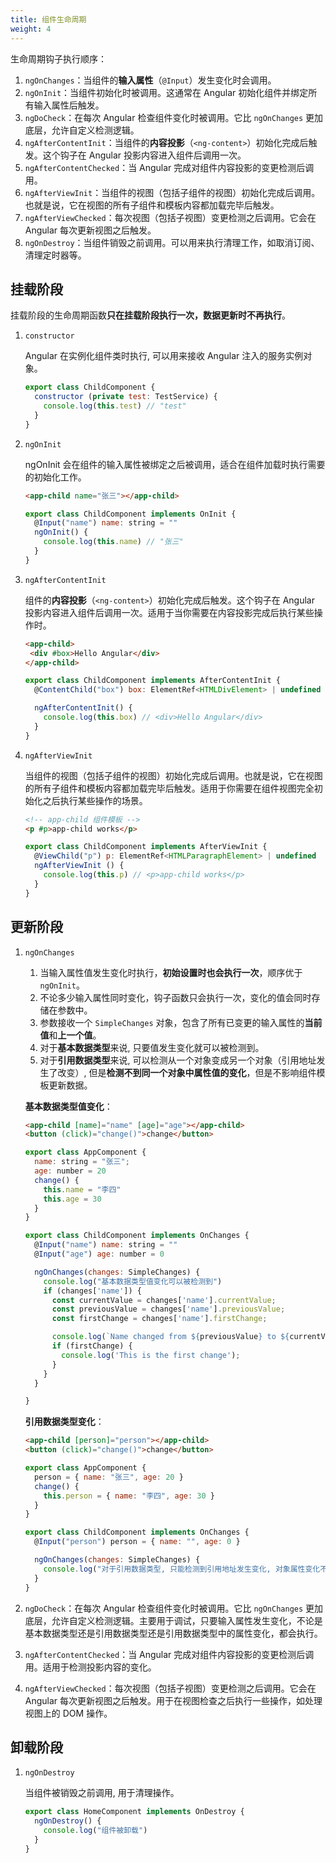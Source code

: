 ```yaml
---
title: 组件生命周期
weight: 4
---
```


生命周期钩子执行顺序：

1. `ngOnChanges`：当组件的**输入属性**（`@Input`）发生变化时会调用。
2. `ngOnInit`：当组件初始化时被调用。这通常在 Angular 初始化组件并绑定所有输入属性后触发。
3. `ngDoCheck`：在每次 Angular 检查组件变化时被调用。它比 `ngOnChanges` 更加底层，允许自定义检测逻辑。
4. `ngAfterContentInit`：当组件的**内容投影**（`<ng-content>`）初始化完成后触发。这个钩子在 Angular 投影内容进入组件后调用一次。
5. `ngAfterContentChecked`：当 Angular 完成对组件内容投影的变更检测后调用。
6. `ngAfterViewInit`：当组件的视图（包括子组件的视图）初始化完成后调用。也就是说，它在视图的所有子组件和模板内容都加载完毕后触发。
7. `ngAfterViewChecked`：每次视图（包括子视图）变更检测之后调用。它会在 Angular 每次更新视图之后触发。
8. `ngOnDestroy`：当组件销毁之前调用。可以用来执行清理工作，如取消订阅、清理定时器等。

## 挂载阶段

挂载阶段的生命周期函数**只在挂载阶段执行一次，数据更新时不再执行**。

1. `constructor`

   Angular 在实例化组件类时执行, 可以用来接收 Angular 注入的服务实例对象。

   ```javascript
   export class ChildComponent {
     constructor (private test: TestService) {
       console.log(this.test) // "test"
     }
   }
   ```

2. `ngOnInit`

   ngOnInit 会在组件的输入属性被绑定之后被调用，适合在组件加载时执行需要的初始化工作。

   ```html
   <app-child name="张三"></app-child>
   ```

   ```javascript
   export class ChildComponent implements OnInit {
     @Input("name") name: string = ""
     ngOnInit() {
       console.log(this.name) // "张三"
     }
   }
   ```

3. `ngAfterContentInit`

   组件的**内容投影**（`<ng-content>`）初始化完成后触发。这个钩子在 Angular 投影内容进入组件后调用一次。适用于当你需要在内容投影完成后执行某些操作时。

   ```html
   <app-child>
   	<div #box>Hello Angular</div>
   </app-child>
   ```

   ```javascript
   export class ChildComponent implements AfterContentInit {
     @ContentChild("box") box: ElementRef<HTMLDivElement> | undefined
   
     ngAfterContentInit() {
       console.log(this.box) // <div>Hello Angular</div>
     }
   }
   ```

4. `ngAfterViewInit`

   当组件的视图（包括子组件的视图）初始化完成后调用。也就是说，它在视图的所有子组件和模板内容都加载完毕后触发。适用于你需要在组件视图完全初始化之后执行某些操作的场景。

   ```html
   <!-- app-child 组件模板 -->
   <p #p>app-child works</p>
   ```

   ```javascript
   export class ChildComponent implements AfterViewInit {
     @ViewChild("p") p: ElementRef<HTMLParagraphElement> | undefined
     ngAfterViewInit () {
       console.log(this.p) // <p>app-child works</p>
     }
   }
   ```

## 更新阶段

1. `ngOnChanges`

    1. 当输入属性值发生变化时执行，**初始设置时也会执行一次**，顺序优于 `ngOnInit`。
    2. 不论多少输入属性同时变化，钩子函数只会执行一次，变化的值会同时存储在参数中。
    3. 参数接收一个 `SimpleChanges` 对象，包含了所有已变更的输入属性的**当前值**和**上一个值**。
    4. 对于**基本数据类型**来说, 只要值发生变化就可以被检测到。
    5. 对于**引用数据类型**来说, 可以检测从一个对象变成另一个对象（引用地址发生了改变）, 但是**检测不到同一个对象中属性值的变化**，但是不影响组件模板更新数据。

   **基本数据类型值变化**：

   ```html
   <app-child [name]="name" [age]="age"></app-child>
   <button (click)="change()">change</button>
   ```

   ```javascript
   export class AppComponent {
     name: string = "张三";
   	 age: number = 20
     change() {
       this.name = "李四"
       this.age = 30
     }
   }
   ```

   ```javascript
   export class ChildComponent implements OnChanges {
     @Input("name") name: string = ""
   	 @Input("age") age: number = 0
   
     ngOnChanges(changes: SimpleChanges) {
       console.log("基本数据类型值变化可以被检测到")
       if (changes['name']) {
         const currentValue = changes['name'].currentValue;
         const previousValue = changes['name'].previousValue;
         const firstChange = changes['name'].firstChange;

         console.log(`Name changed from ${previousValue} to ${currentValue}`);
         if (firstChange) {
           console.log('This is the first change');
         }
       }
     }
   
   }
   ```

   **引用数据类型变化**：

   ```html
   <app-child [person]="person"></app-child>
   <button (click)="change()">change</button>
   ```

   ```javascript
   export class AppComponent {
     person = { name: "张三", age: 20 }
     change() {
       this.person = { name: "李四", age: 30 }
     }
   }
   ```

   ```javascript
   export class ChildComponent implements OnChanges {
     @Input("person") person = { name: "", age: 0 }
   
     ngOnChanges(changes: SimpleChanges) {
       console.log("对于引用数据类型, 只能检测到引用地址发生变化, 对象属性变化不能被检测到")
     }
   }
   ```

2. `ngDoCheck`：在每次 Angular 检查组件变化时被调用。它比 `ngOnChanges` 更加底层，允许自定义检测逻辑。主要用于调试，只要输入属性发生变化，不论是基本数据类型还是引用数据类型还是引用数据类型中的属性变化，都会执行。

3. `ngAfterContentChecked`：当 Angular 完成对组件内容投影的变更检测后调用。适用于检测投影内容的变化。

4. `ngAfterViewChecked`：每次视图（包括子视图）变更检测之后调用。它会在 Angular 每次更新视图之后触发。用于在视图检查之后执行一些操作，如处理视图上的 DOM 操作。

## 卸载阶段

1. `ngOnDestroy`

   当组件被销毁之前调用, 用于清理操作。

   ```javascript
   export class HomeComponent implements OnDestroy {
     ngOnDestroy() {
       console.log("组件被卸载")
     }
   }
   ```

